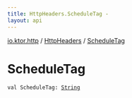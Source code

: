 ```yaml
---
title: HttpHeaders.ScheduleTag - 
layout: api
---
```


<div class='api-docs-breadcrumbs'><a href="../index.html">io.ktor.http</a> / <a href="index.html">HttpHeaders</a> / <a href="./-schedule-tag.html">ScheduleTag</a></div>

# ScheduleTag

<div class="signature"><code><span class="keyword">val </span><span class="identifier">ScheduleTag</span><span class="symbol">: </span><a href="https://kotlinlang.org/api/latest/jvm/stdlib/kotlin/-string/index.html"><span class="identifier">String</span></a></code></div>
